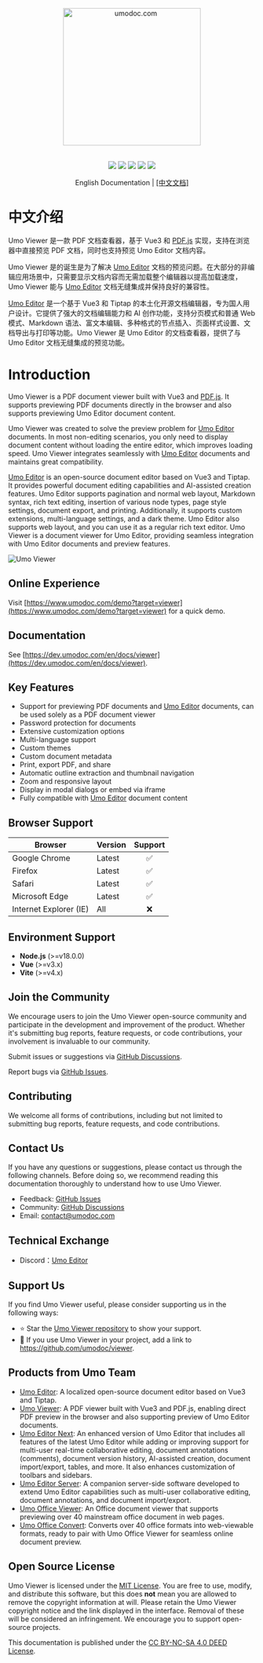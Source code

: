 <p style="text-align: center; margin: 2rem 0;">
<a href="https://www.umodoc.com" target="_blank"><img src="https://unpkg.com/@umoteam/editor-external@latest/static/logo.svg" alt="umodoc.com" width="280" /></a>
</p>

<p style="text-align: center;">
<a href="https://github.com/umodoc/viewer/blob/main/LICENSE" target="_blank"><img src="https://img.shields.io/npm/l/@umoteam/viewer" /></a>
<a href="https://www.npmjs.com/package/@umoteam/viewer" target="_blank"><img src="https://img.shields.io/npm/v/@umoteam/viewer" /></a>
<a href="https://www.npmjs.com/package/@umoteam/viewer" target="_blank"><img src="https://img.shields.io/npm/d18m/@umoteam/viewer" /></a>
<a href="https://www.npmjs.com/package/@umoteam/viewer" target="_blank"><img src="https://img.shields.io/npm/unpacked-size/%40umoteam%2Fviewer" /></a>
<a href="https://github.com/umodoc/viewer/commits" target="_blank"><img src="https://img.shields.io/github/commit-activity/m/umodoc/viewer" /></a>
</p>
<p style="text-align: center;">English Documentation | <a href="https://dev.umodoc.com/cn/docs/viewer">[中文文档]</a></p>

# 中文介绍

Umo Viewer 是一款 PDF 文档查看器，基于 Vue3 和 [PDF.js](https://github.com/mozilla/pdf.js) 实现，支持在浏览器中直接预览 PDF 文档，同时也支持预览 Umo Editor 文档内容。

Umo Viewer 是的诞生是为了解决 [Umo Editor](https://github.com/umodoc/editor) 文档的预览问题。在大部分的非编辑应用场景中，只需要显示文档内容而无需加载整个编辑器以提高加载速度，Umo Viewer 能与 [Umo Editor](https://github.com/umodoc/editor) 文档无缝集成并保持良好的兼容性。

[Umo Editor](https://github.com/umodoc/editor) 是一个基于 Vue3 和 Tiptap 的本土化开源文档编辑器，专为国人用户设计。它提供了强大的文档编辑能力和 AI 创作功能，支持分页模式和普通 Web 模式、Markdown 语法、富文本编辑、多种格式的节点插入、页面样式设置、文档导出与打印等功能。Umo Viewer 是 Umo Editor 的文档查看器，提供了与 Umo Editor 文档无缝集成的预览功能。

# Introduction

Umo Viewer is a PDF document viewer built with Vue3 and [PDF.js](https://github.com/mozilla/pdf.js). It supports previewing PDF documents directly in the browser and also supports previewing Umo Editor document content.

Umo Viewer was created to solve the preview problem for [Umo Editor](https://github.com/umodoc/viewer) documents. In most non-editing scenarios, you only need to display document content without loading the entire editor, which improves loading speed. Umo Viewer integrates seamlessly with [Umo Editor](https://github.com/umodoc/viewer) documents and maintains great compatibility.

[Umo Editor](https://github.com/umodoc/viewer) is an open-source document editor based on Vue3 and Tiptap. It provides powerful document editing capabilities and AI-assisted creation features. Umo Editor supports pagination and normal web layout, Markdown syntax, rich text editing, insertion of various node types, page style settings, document export, and printing. Additionally, it supports custom extensions, multi-language settings, and a dark theme. Umo Editor also supports web layout, and you can use it as a regular rich text editor. Umo Viewer is a document viewer for Umo Editor, providing seamless integration with Umo Editor documents and preview features.

![Umo Viewer](https://s2.umodoc.com/images/umo-viewer-en@2x.png)

## Online Experience

Visit [https://www.umodoc.com/demo?target=viewer](https://www.umodoc.com/demo?target=viewer) for a quick demo.

## Documentation

See [https://dev.umodoc.com/en/docs/viewer](https://dev.umodoc.com/en/docs/viewer).

## Key Features

- Support for previewing PDF documents and [Umo Editor](https://github.com/umodoc/editor) documents, can be used solely as a PDF document viewer
- Password protection for documents
- Extensive customization options
- Multi-language support
- Custom themes
- Custom document metadata
- Print, export PDF, and share
- Automatic outline extraction and thumbnail navigation
- Zoom and responsive layout
- Display in modal dialogs or embed via iframe
- Fully compatible with [Umo Editor](https://github.com/umodoc/editor) document content

## Browser Support

| Browser                | Version | Support |
| ---------------------- | ------- | :-----: |
| Google Chrome          | Latest  |   ✅    |
| Firefox                | Latest  |   ✅    |
| Safari                 | Latest  |   ✅    |
| Microsoft Edge         | Latest  |   ✅    |
| Internet Explorer (IE) | All     |   ❌    |

## Environment Support

- **Node.js** (>=v18.0.0)
- **Vue** (>=v3.x)
- **Vite** (>=v4.x)

## Join the Community

We encourage users to join the Umo Viewer open-source community and participate in the development and improvement of the product. Whether it's submitting bug reports, feature requests, or code contributions, your involvement is invaluable to our community.

Submit issues or suggestions via [GitHub Discussions](https://github.com/umodoc/viewer/discussions).

Report bugs via [GitHub Issues](https://github.com/umodoc/viewer/issues).

## Contributing

We welcome all forms of contributions, including but not limited to submitting bug reports, feature requests, and code contributions.

## Contact Us

If you have any questions or suggestions, please contact us through the following channels. Before doing so, we recommend reading this documentation thoroughly to understand how to use Umo Viewer.

- Feedback: [GitHub Issues](https://github.com/umodoc/viewer/issues)
- Community: [GitHub Discussions](https://github.com/umodoc/viewer/discussions)
- Email: [contact@umodoc.com](mailto:contact@umodoc.com)

## Technical Exchange

- Discord：[Umo Editor](https://discord.gg/yBwBmm8e)

## Support Us

If you find Umo Viewer useful, please consider supporting us in the following ways:

- ⭐ Star the [Umo Viewer repository](https://github.com/umodoc/viewer) to show your support.
- 🔗 If you use Umo Viewer in your project, add a link to https://github.com/umodoc/viewer.

## Products from Umo Team

- [Umo Editor](https://dev.umodoc.com/en/docs/editor): A localized open-source document editor based on Vue3 and Tiptap.
- [Umo Viewer](https://dev.umodoc.com/en/docs/viewer): A PDF viewer built with Vue3 and PDF.js, enabling direct PDF preview in the browser and also supporting preview of Umo Editor documents.
- [Umo Editor Next](https://dev.umodoc.com/en/docs/next): An enhanced version of Umo Editor that includes all features of the latest Umo Editor while adding or improving support for multi-user real-time collaborative editing, document annotations (comments), document version history, AI-assisted creation, document import/export, tables, and more. It also enhances customization of toolbars and sidebars.
- [Umo Editor Server](https://dev.umodoc.com/en/docs/server): A companion server-side software developed to extend Umo Editor capabilities such as multi-user collaborative editing, document annotations, and document import/export.
- [Umo Office Viewer](https://dev.umodoc.com/en/docs/office-viewer): An Office document viewer that supports previewing over 40 mainstream office document in web pages.
- [Umo Office Convert](https://dev.umodoc.com/en/docs/office-convert): Converts over 40 office formats into web-viewable formats, ready to pair with Umo Office Viewer for seamless online document preview.

## Open Source License

Umo Viewer is licensed under the [MIT License](https://github.com/umodoc/viewer/raw/main/LICENSE). You are free to use, modify, and distribute this software, but this does **not** mean you are allowed to remove the copyright information at will. Please retain the Umo Viewer copyright notice and the link displayed in the interface. Removal of these will be considered an infringement. We encourage you to support open-source projects.

This documentation is published under the [CC BY-NC-SA 4.0 DEED License](https://creativecommons.org/licenses/by-nc-sa/4.0/deed.en).
